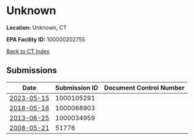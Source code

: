 # Unknown

**Location:** Unknown, CT

**EPA Facility ID:** 100000202755

[Back to CT Index](../../index.md)

## Submissions

| Date | Submission ID | Document Control Number |
|------|--------------|-------------------------|
| [2023-05-15](submissions/1000105291.md) | 1000105291 |  |
| [2018-05-16](submissions/1000068903.md) | 1000068903 |  |
| [2013-06-25](submissions/1000034959.md) | 1000034959 |  |
| [2008-05-21](submissions/51776.md) | 51776 |  |
